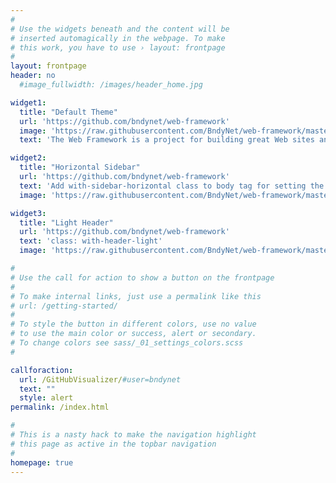 ```yaml
---
#
# Use the widgets beneath and the content will be
# inserted automagically in the webpage. To make
# this work, you have to use › layout: frontpage
#
layout: frontpage
header: no
  #image_fullwidth: /images/header_home.jpg

widget1:
  title: "Default Theme"
  url: 'https://github.com/bndynet/web-framework'
  image: 'https://raw.githubusercontent.com/BndyNet/web-framework/master/screenshots/home.png'
  text: 'The Web Framework is a project for building great Web sites and Web applications using C# fast and easily.'

widget2:
  title: "Horizontal Sidebar"
  url: 'https://github.com/bndynet/web-framework'
  text: 'Add with-sidebar-horizontal class to body tag for setting the sidebar horizontal.'
  image: 'https://raw.githubusercontent.com/BndyNet/web-framework/master/screenshots/home-sidebar-horizontal.png'

widget3:
  title: "Light Header"
  url: 'https://github.com/bndynet/web-framework'
  text: 'class: with-header-light'
  image: 'https://raw.githubusercontent.com/BndyNet/web-framework/master/screenshots/home-header-light.png'

#
# Use the call for action to show a button on the frontpage
#
# To make internal links, just use a permalink like this
# url: /getting-started/
#
# To style the button in different colors, use no value
# to use the main color or success, alert or secondary.
# To change colors see sass/_01_settings_colors.scss
#

callforaction:
  url: /GitHubVisualizer/#user=bndynet
  text: ""
  style: alert
permalink: /index.html

#
# This is a nasty hack to make the navigation highlight
# this page as active in the topbar navigation
#
homepage: true
---
```

